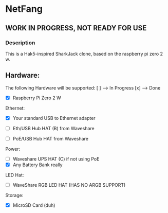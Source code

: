# NetFang

WORK IN PROGRESS, NOT READY FOR USE
---

### Description

This is a Hak5-inspired SharkJack clone, based on the raspberry pi zero 2 w.

## Hardware:

The following Hardware will be supported:
[ ] --> In Progress
[x] --> Done

- [x] Raspberry Pi Zero 2 W

Ethernet:

- [x] Your standard USB to Ethernet adapter
- [ ] Eth/USB Hub HAT (B) from Waveshare

- [ ] PoE/USB Hub HAT from Waveshare

Power:

- [ ] Waveshare UPS HAT (C) if not using PoE
- [x] Any Battery Bank really

LED Hat:

- [ ] WaveShare RGB LED HAT (HAS NO ARGB SUPPORT)

Storage:

- [x] MicroSD Card (duh)

